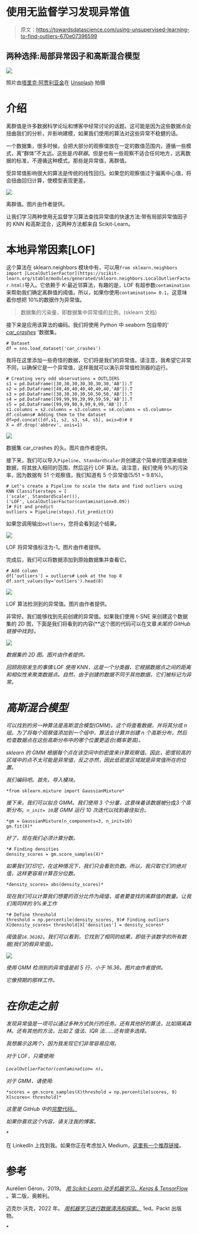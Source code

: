 # 使用无监督学习发现异常值

> 原文：<https://towardsdatascience.com/using-unsupervised-learning-to-find-outliers-670e07396599>

## 两种选择:局部异常因子和高斯混合模型

![](img/7b032ee38e423c492d6d1afd44c4febf.png)

照片由[塔里克·阿贾利亚金](https://unsplash.com/es/@tareq_aj?utm_source=unsplash&utm_medium=referral&utm_content=creditCopyText)在 [Unsplash](https://unsplash.com/s/photos/points?utm_source=unsplash&utm_medium=referral&utm_content=creditCopyText) 拍摄

# 介绍

离群值是许多数据科学论坛和博客中经常讨论的话题。这可能是因为这些数据点会扭曲我们的分析，并影响建模，如果我们使用的算法对这些异常不稳健的话。

一个数据集，很多时候，会把大部分的观察值放在一定的数值范围内，遵循一些模式，离“群体”不太远。这些是*内联器*。但是也有一些观察不适合任何地方，远离数据的标准，不遵循这种模式。那些是异常值，离群值。

受异常值影响很大的算法是传统的线性回归。如果您的观察值过于偏离中心值，将会扭曲回归计算，使模型表现更差。

![](img/6c7268ece5373f06fb974baa35baf3cb.png)

离群值。图片由作者提供。

让我们学习两种使用无监督学习算法查找异常值的快速方法:带有局部异常值因子的 KNN 和高斯混合，这两种方法都来自 Scikit-Learn。

# 本地异常因素[LOF]

这个算法在 sklearn.neighbors 模块中有，可以用`from sklearn.neighbors import [LocalOutlierFactor](https://scikit-learn.org/stable/modules/generated/sklearn.neighbors.LocalOutlierFactor.html)`导入。它依赖于 K-最近邻算法，有趣的是，LOF 有超参数`contamination`来帮助我们确定离群值的阈值。所以，如果你使用`contamination= 0.1`，这意味着你想把 10%的数据作为异常值。

> 数据集的污染量，即数据集中异常值的比例。(sklearn 文档)

接下来是应用该算法的编码。我们将使用 Python 中 seaborn 包自带的' [*car_crashes*](https://github.com/mwaskom/seaborn-data/blob/master/car_crashes.csv) '数据集。

```
# Dataset
df = sns.load_dataset('car_crashes')
```

我将在这里添加一些奇怪的数据，它们将是我们的异常值。请注意，我希望它非常不同，以确保它是一个异常值，这样我就可以演示异常值检测器的运行。

```
# Creating very odd observations = OUTLIERS
s1 = pd.DataFrame([30,30,30,30,30,30,30,'AB']).T
s2 = pd.DataFrame([40,40,40,40,40,40,40,'AB']).T
s3 = pd.DataFrame([30,30,30,30,50,50,50,'AB']).T
s4 = pd.DataFrame([99,99,99,39,99,59,59,'AB']).T
s5 = pd.DataFrame([99,99,90,9,99,9,99,'AB']).T
s1.columns = s2.columns = s3.columns = s4.columns = s5.columns= df.columns# Adding them to the dataset
df=pd.concat([df,s1, s2, s3, s4, s5], axis=0)# X
X = df.drop('abbrev', axis=1)
```

![](img/15258bc317e211b5e73c7a2a327503cd.png)

数据集 car_crashes 的头。图片由作者提供。

接下来，我们可以导入`Pipeline`、`StandardScaler`并创建这个简单的管道来缩放数据，将其放入相同的范围，然后运行 LOF 算法。请注意，我们使用 9%的污染率，因为数据有 51 个观察值，我们知道有 5 个异常值(5/51 = 9.8%)。

```
# Let's create a Pipeline to scale the data and find outliers using KNN Classifiersteps = [
('scale', StandardScaler()),
('LOF', LocalOutlierFactor(contamination=0.09))
]# Fit and predict
outliers = Pipeline(steps).fit_predict(X)
```

如果您调用输出`outliers`，您将会看到这个结果。

![](img/ac9650b6092443b33edf74def3ed5152.png)

LOF 将异常值标注为-1。图片由作者提供。

完成后，我们可以将数据添加到原始数据集并查看它。

```
# Add column
df['outliers'] = outliers# Look at the top 8
df.sort_values(by='outliers').head(8)
```

![](img/90ecf2676fbc03429f18b301e4fb4089.png)

LOF 算法检测到的异常值。图片由作者提供。

非常好。我们能够找到先前创建的异常值。如果我们使用 t-SNE 来创建这个数据集的 2D 图，下面是我们将看到的内容(**这个图的代码可以在文章*末尾的 GitHub 链接中找到)。*

*![](img/8c9e9fe2f62c4f6b1a08b3937faa8d62.png)*

*数据集的 2D 图。图片由作者提供。*

*回顾刚刚发生的事情:LOF 使用 KNN，这是一个分类器，它根据数据点之间的距离和相似性来聚类数据点。自然，由于创建的数据不同于其他数据，它们被标记为异常。*

# *高斯混合模型*

*可以找到的另一种算法是高斯混合模型(GMM)。这个将查看数据，并将其分成 *n* 组。为了将每个观察值添加到一个组中，算法会计算并创建 *n* 个高斯分布，然后检查数据点在这些高斯分布中的哪个位置更适合(概率更高)。*

*sklearn 的 GMM 根据每个点在该空间中的密度来计算观察值。因此，密度较高的区域中的点不太可能是异常值，反之亦然，因此低密度区域就是异常值所在的位置。*

*我们编码吧。首先，导入模块。*

```
*from sklearn.mixture import GaussianMixture*
```

*接下来，我们可以拟合 GMM。我们使用 3 个分量，这意味着该数据被*分成*3 个高斯分布。`n_init= 10`是 GMM 运行 10 次迭代以找到最佳拟合。*

```
*gm = GaussianMixture(n_components=3, n_init=10)
gm.fit(X)*
```

*好了，现在我们必须计算分数。*

```
*# Finding densities
density_scores = gm.score_samples(X)*
```

*如果我们打印它，在这种情况下，我们只会看到负数。所以，我只取它们的绝对值，这样更容易计算百分位数。*

```
*density_scores= abs(density_scores)*
```

*现在我们可以计算我们想要的百分比作为阈值，或者要查找的离群值的数量。让我们用同样的 9%来工作*

```
*# Define threshold
threshold = np.percentile(density_scores, 9)# Finding outliers
X[density_scores< threshold]X['densities'] = density_scores*
```

*阈值是`16.36102`。我们可以看到，它找到了相同的结果，即低于该数字的所有数据(我们的假异常值)。*

*![](img/b4d2a5efd29e217c4e7cd462c9d22ea4.png)*

*使用 GMM 检测到的异常值是前 5 行，小于 16.36。图片由作者提供。*

*它像预期的那样工作。*

# *在你走之前*

*发现异常值是一项可以通过多种方式执行的任务。还有其他好的算法，比如隔离森林。还有其他的方法，比如 Z 值法、IQR 法……还有很多选择。*

*我想展示这两个，因为我发现它们非常容易应用。*

*对于 LOF，只需使用:*

*`LocalOutlierFactor(contamination= n)`。*

*对于 GMM，请使用:*

```
*scores = gm.score_samples(X)threshold = np.percentile(scores, 9)
X[scores< threshold]*
```

*这里是 GitHub 中的[完整代码。](https://github.com/gurezende/Studying/blob/master/Python/sklearn/Outliers.ipynb)*

*如果你喜欢这个内容，请关注我的博客。*

*[](http://gustavorsantos.medium.com/)  

在 LinkedIn 上找到我。如果你正在考虑加入 Medium，[这里有一个推荐链接](https://medium.com/subscribe/@gustavorsantos)。

# 参考

Aurélien Géron，2019。 [*用 Scikit-Learn 动手机器学习，Keras & TensorFlow*](https://tinyurl.com/2s3tsh9x) 。第二版，奥赖利。

迈克尔·沃克，2022 年。 [*用机器学习进行数据清洗和探索。*](https://www.amazon.com/Data-Cleaning-Exploration-Machine-Learning/dp/1803241675) 1ed。Packt 出版物。

[](https://scikit-learn.org/stable/modules/generated/sklearn.neighbors.LocalOutlierFactor.html)  [](https://scikit-learn.org/stable/modules/generated/sklearn.mixture.GaussianMixture.html) *